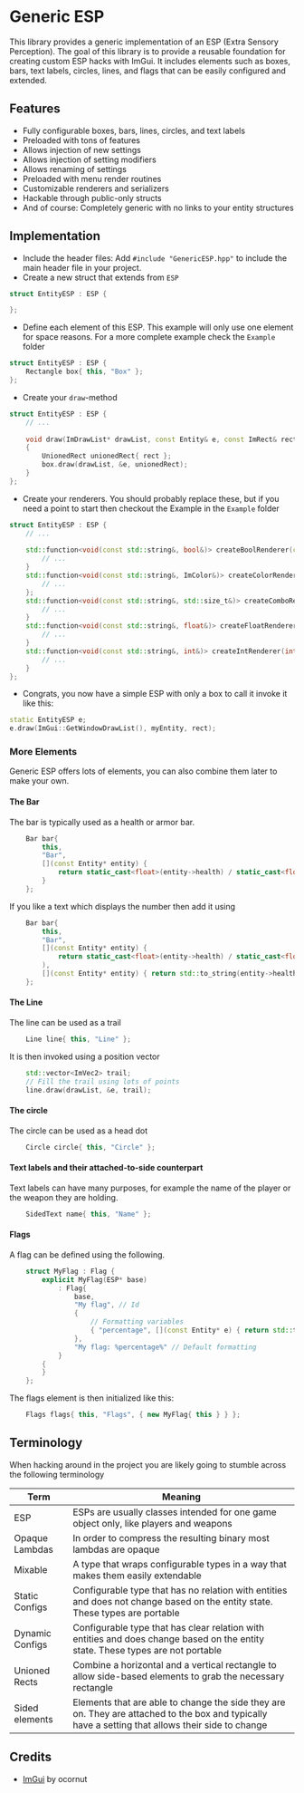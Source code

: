 # Generic ESP
This library provides a generic implementation of an ESP (Extra Sensory Perception). The goal of this library is to provide a reusable foundation for creating custom ESP hacks with ImGui. It includes elements such as boxes, bars, text labels, circles, lines, and flags that can be easily configured and extended.

## Features
- Fully configurable boxes, bars, lines, circles, and text labels
- Preloaded with tons of features
- Allows injection of new settings
- Allows injection of setting modifiers
- Allows renaming of settings
- Preloaded with menu render routines
- Customizable renderers and serializers
- Hackable through public-only structs
- And of course: Completely generic with no links to your entity structures

## Implementation
- Include the header files: Add `#include "GenericESP.hpp"` to include the main header file in your project.
- Create a new struct that extends from `ESP`
```cpp
struct EntityESP : ESP {

};
```
- Define each element of this ESP. This example will only use one element for space reasons. For a more complete example check the `Example` folder
```cpp
struct EntityESP : ESP {
	Rectangle box{ this, "Box" };
};
```
- Create your `draw`-method
```cpp
struct EntityESP : ESP {
	// ...
	
	void draw(ImDrawList* drawList, const Entity& e, const ImRect& rect) const
	{
		UnionedRect unionedRect{ rect };
		box.draw(drawList, &e, unionedRect);
	}
};
```
- Create your renderers. You should probably replace these, but if you need a point to start then checkout the Example in the `Example` folder
```cpp
struct EntityESP : ESP {
	// ...
	
	std::function<void(const std::string&, bool&)> createBoolRenderer(const std::function<void()>& onChange = [] {}) override {
		// ...
	}
	std::function<void(const std::string&, ImColor&)> createColorRenderer(const std::function<void()>& onChange = [] {}) override {
		// ...
	};
	std::function<void(const std::string&, std::size_t&)> createComboRenderer(const std::initializer_list<std::string>& localization, const std::function<void()>& onChange = [] {}) override {
		// ...
	}
	std::function<void(const std::string&, float&)> createFloatRenderer(float min, float max, const char* fmt, const std::function<void()>& onChange = [] {}) override {
		// ...
	}
	std::function<void(const std::string&, int&)> createIntRenderer(int min, int max, const std::function<void()>& onChange = [] {}) override {
		// ...
	}
};
```
- Congrats, you now have a simple ESP with only a box to call it invoke it like this:
```cpp
static EntityESP e;
e.draw(ImGui::GetWindowDrawList(), myEntity, rect);
```

### More Elements
Generic ESP offers lots of elements, you can also combine them later to make your own.

#### The Bar
The bar is typically used as a health or armor bar.
```cpp
	Bar bar{
		this,
		"Bar",
		[](const Entity* entity) {
			return static_cast<float>(entity->health) / static_cast<float>(entity->maxHealth);
		}
	};
```
If you like a text which displays the number then add it using
```cpp
	Bar bar{
		this,
		"Bar",
		[](const Entity* entity) {
			return static_cast<float>(entity->health) / static_cast<float>(entity->maxHealth); }
		),
		[](const Entity* entity) { return std::to_string(entity->health); }
	};
```

#### The Line
The line can be used as a trail
```cpp
	Line line{ this, "Line" };
```
It is then invoked using a position vector
```cpp
	std::vector<ImVec2> trail;
	// Fill the trail using lots of points
	line.draw(drawList, &e, trail);
```

#### The circle
The circle can be used as a head dot
```cpp
	Circle circle{ this, "Circle" };
```

#### Text labels and their attached-to-side counterpart
Text labels can have many purposes, for example the name of the player or the weapon they are holding.
```cpp
	SidedText name{ this, "Name" };
```

#### Flags
A flag can be defined using the following.
```cpp
	struct MyFlag : Flag {
		explicit MyFlag(ESP* base)
			: Flag{
				base,
				"My flag", // Id
				{
					// Formatting variables
					{ "percentage", [](const Entity* e) { return std::to_string(e->flagPercentage); } }
				},
				"My flag: %percentage%" // Default formatting
			}
		{
		}
	};
```
The flags element is then initialized like this:
```cpp
	Flags flags{ this, "Flags", { new MyFlag{ this } } };
```

## Terminology

When hacking around in the project you are likely going to stumble across the following terminology

| Term            | Meaning                                                                                                                                           |
|-----------------|---------------------------------------------------------------------------------------------------------------------------------------------------|
| ESP             | ESPs are usually classes intended for one game object only, like players and weapons                                                              |
| Opaque Lambdas  | In order to compress the resulting binary most lambdas are opaque                                                                                 |
| Mixable         | A type that wraps configurable types in a way that makes them easily extendable                                                                   |
| Static Configs  | Configurable type that has no relation with entities and does not change based on the entity state. These types are portable                      |
| Dynamic Configs | Configurable type that has clear relation with entities and does change based on the entity state. These types are not portable                   |
| Unioned Rects   | Combine a horizontal and a vertical rectangle to allow side-based elements to grab the necessary rectangle                                        |
| Sided elements  | Elements that are able to change the side they are on. They are attached to the box and typically have a setting that allows their side to change |


## Credits
- [ImGui](https://github.com/ocornut/imgui) by ocornut

